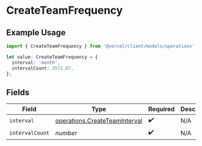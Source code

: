 # CreateTeamFrequency

## Example Usage

```typescript
import { CreateTeamFrequency } from '@vercel/client/models/operations';

let value: CreateTeamFrequency = {
  interval: 'month',
  intervalCount: 3572.07,
};
```

## Fields

| Field           | Type                                                                           | Required           | Description |
| --------------- | ------------------------------------------------------------------------------ | ------------------ | ----------- |
| `interval`      | [operations.CreateTeamInterval](../../models/operations/createteaminterval.md) | :heavy_check_mark: | N/A         |
| `intervalCount` | _number_                                                                       | :heavy_check_mark: | N/A         |
